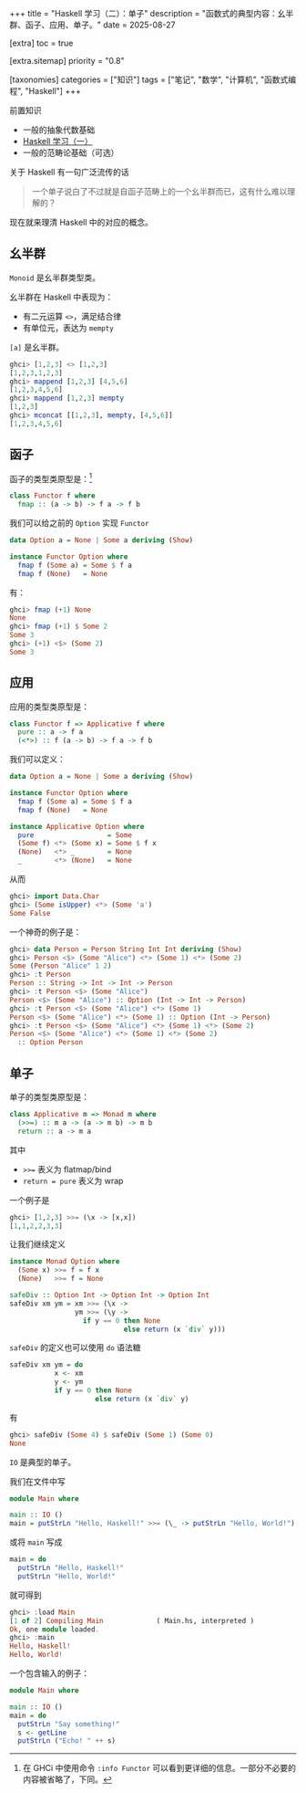 +++
title = "Haskell 学习（二）：单子"
description = "函数式的典型内容：幺半群、函子、应用、单子。"
date = 2025-08-27

[extra]
toc = true

[extra.sitemap]
priority = "0.8"

[taxonomies]
categories = ["知识"]
tags = ["笔记", "数学", "计算机", "函数式编程", "Haskell"]
+++

前置知识
- 一般的抽象代数基础
- [Haskell 学习（一）](/posts/haskell-p1/)
- 一般的范畴论基础（可选）

关于 Haskell 有一句广泛流传的话
> 一个单子说白了不过就是自函子范畴上的一个幺半群而已，这有什么难以理解的？

现在就来理清 Haskell 中的对应的概念。

## 幺半群
`Monoid` 是幺半群类型类。

幺半群在 Haskell 中表现为：
* 有二元运算 `<>`，满足结合律
* 有单位元，表达为 `mempty`

`[a]` 是幺半群。
```hs
ghci> [1,2,3] <> [1,2,3]
[1,2,3,1,2,3]
ghci> mappend [1,2,3] [4,5,6]
[1,2,3,4,5,6]
ghci> mappend [1,2,3] mempty
[1,2,3]
ghci> mconcat [[1,2,3], mempty, [4,5,6]]
[1,2,3,4,5,6]
```

## 函子
函子的类型类原型是：[^omit]
```hs
class Functor f where
  fmap :: (a -> b) -> f a -> f b
```

我们可以给之前的 `Option` 实现 `Functor`
```hs
data Option a = None | Some a deriving (Show)

instance Functor Option where
  fmap f (Some a) = Some $ f a
  fmap f (None)   = None
```

有：
```hs
ghci> fmap (+1) None
None
ghci> fmap (+1) $ Some 2
Some 3
ghci> (+1) <$> (Some 2)
Some 3
```

## 应用
应用的类型类原型是：
```hs
class Functor f => Applicative f where
  pure :: a -> f a
  (<*>) :: f (a -> b) -> f a -> f b
```

我们可以定义：
```hs
data Option a = None | Some a deriving (Show)

instance Functor Option where
  fmap f (Some a) = Some $ f a
  fmap f (None)   = None

instance Applicative Option where
  pure                  = Some
  (Some f) <*> (Some x) = Some $ f x
  (None)   <*> _        = None
  _        <*> (None)   = None
```

从而
```hs
ghci> import Data.Char
ghci> (Some isUpper) <*> (Some 'a')
Some False
```

一个神奇的例子是：
```hs
ghci> data Person = Person String Int Int deriving (Show)
ghci> Person <$> (Some "Alice") <*> (Some 1) <*> (Some 2)
Some (Person "Alice" 1 2)
ghci> :t Person
Person :: String -> Int -> Int -> Person
ghci> :t Person <$> (Some "Alice")
Person <$> (Some "Alice") :: Option (Int -> Int -> Person)
ghci> :t Person <$> (Some "Alice") <*> (Some 1)
Person <$> (Some "Alice") <*> (Some 1) :: Option (Int -> Person)
ghci> :t Person <$> (Some "Alice") <*> (Some 1) <*> (Some 2)
Person <$> (Some "Alice") <*> (Some 1) <*> (Some 2)
  :: Option Person
```

## 单子
单子的类型类原型是：
```hs
class Applicative m => Monad m where
  (>>=) :: m a -> (a -> m b) -> m b
  return :: a -> m a
```

其中
* `>>=` 表义为 flatmap/bind
* `return = pure` 表义为 wrap

一个例子是
```hs
ghci> [1,2,3] >>= (\x -> [x,x])
[1,1,2,2,3,3]
```

让我们继续定义
```hs
instance Monad Option where
  (Some x) >>= f = f x
  (None)   >>= f = None

safeDiv :: Option Int -> Option Int -> Option Int
safeDiv xm ym = xm >>= (\x ->
                ym >>= (\y ->
                  if y == 0 then None
                            else return (x `div` y)))
```

`safeDiv` 的定义也可以使用 `do` 语法糖
```hs
safeDiv xm ym = do
           x <- xm
		   y <- ym
           if y == 0 then None
                     else return (x `div` y)
```

有
```hs
ghci> safeDiv (Some 4) $ safeDiv (Some 1) (Some 0)
None
```

`IO` 是典型的单子。

我们在文件中写
```hs
module Main where

main :: IO ()
main = putStrLn "Hello, Haskell!" >>= (\_ -> putStrLn "Hello, World!")
```

或将 `main` 写成
```hs
main = do
  putStrLn "Hello, Haskell!"
  putStrLn "Hello, World!"
```

就可得到
```hs
ghci> :load Main
[1 of 2] Compiling Main             ( Main.hs, interpreted )
Ok, one module loaded.
ghci> :main
Hello, Haskell!
Hello, World!
```

一个包含输入的例子：
```hs
module Main where

main :: IO ()
main = do
  putStrLn "Say something!"
  s <- getLine
  putStrLn ("Echo! " ++ s)
```

[^omit]: 在 GHCi 中使用命令 `:info Functor` 可以看到更详细的信息。一部分不必要的内容被省略了，下同。
